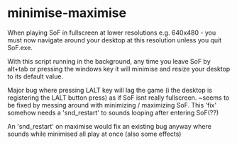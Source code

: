 # minimise-maximise
When playing SoF in fullscreen at lower resolutions e.g. 640x480 - you must now navigate around your desktop at this resolution unless you quit SoF.exe. 

With this script running in the background, any time you leave SoF by alt+tab or pressing the windows key it will minimise and resize your desktop to its default value.

Major bug where pressing LALT key will lag the game (i the desktop is registering the LALT button press) as if SoF isnt really fullscreen. ~seems to be fixed by messing around with minimizing / maximizing SoF. This 'fix' somehow needs a 'snd_restart' to sounds looping after entering SoF(??)

An 'snd_restart' on maximise would fix an existing bug anyway where sounds while minimised all play at once (also some effects)
